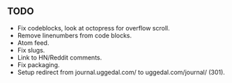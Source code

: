 TODO
----

* Fix codeblocks, look at octopress for overflow scroll.
* Remove linenumbers from code blocks.
* Atom feed.
* Fix slugs.
* Link to HN/Reddit comments.
* Fix packaging.
* Setup redirect from journal.uggedal.com/ to uggedal.com/journal/ (301).
